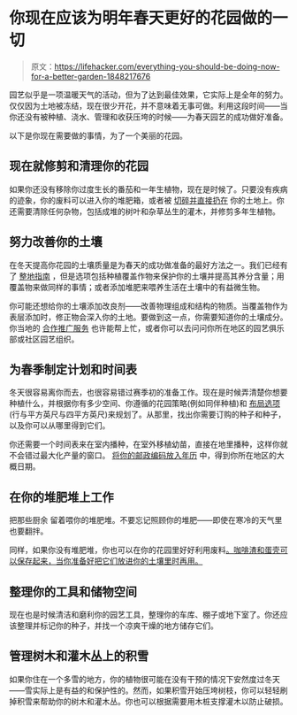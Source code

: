 # 你现在应该为明年春天更好的花园做的一切

> 原文：<https://lifehacker.com/everything-you-should-be-doing-now-for-a-better-garden-1848217676>

园艺似乎是一项温暖天气的活动，但为了达到最佳效果，它实际上是全年的努力。仅仅因为土地被冻结，现在很少开花，并不意味着无事可做。利用这段时间——当你还没有被种植、浇水、管理和收获压垮的时候——为春天园艺的成功做好准备。



以下是你现在需要做的事情，为了一个美丽的花园。

## 现在就修剪和清理你的花园

如果你还没有移除你过度生长的番茄和一年生植物，现在是时候了。只要没有疾病的迹象，你的废料可以进入你的堆肥箱，或者被 [切碎并直接扔在](https://www.growingwithnature.org/chop-and-drop/) 你的土地上。你还需要清除任何杂物，包括成堆的树叶和杂草丛生的灌木，并修剪多年生植物。

## **努力改善你的土壤**

在冬天提高你花园的土壤质量是为春天的成功做准备的最好方法之一。我们已经有了 [整地指南](https://lifehacker.com/how-to-improve-your-garden-soil-quality-over-the-winter-1848197329) ，但是选项包括种植覆盖作物来保护你的土壤并提高其养分含量；用覆盖物来做同样的事情；或者添加堆肥来喂养生活在土壤中的有益微生物。

你可能还想给你的土壤添加改良剂——改善物理组成和结构的物质。当覆盖物作为表层添加时，修正物会深入你的土地。要做到这一点，你需要知道你的土壤成分。你当地的 [合作推广服务](https://www.gardeningknowhow.com/extension-search) 也许能帮上忙，或者你可以去问问你所在地区的园艺俱乐部或社区园艺组织。

## 为春季制定计划和时间表

冬天很容易离你而去，也很容易错过赛季初的准备工作。现在是时候弄清楚你想要种植什么，并根据你有多少空间、你遵循的花园策略(例如同伴种植)和 [布局选项](https://www.gardeningknowhow.com/edible/vegetables/vgen/layout-options-for-gardens.htm) (行与平方英尺与四平方英尺)来规划了。从那里，找出你需要订购的种子和种子，以及你可以从哪里得到它们。

你还需要一个时间表来在室内播种，在室外移植幼苗，直接在地里播种，这样你就不会错过最大化产量的窗口。 [将你的邮政编码放入年历](https://www.almanac.com/gardening/planting-calendar/zipcode/84105) 中，得到你所在地区的大概日期。

## **在你的堆肥堆上工作**

把那些厨余 留着喂你的堆肥堆。不要忘记照顾你的堆肥——即使在寒冷的天气里也要翻拌。

同样，如果你没有堆肥堆，你也可以在你的花园里好好利用废料[。咖啡渣和蛋壳可以保存起来，当你准备好把它们放进你的土壤里时再用。](https://lifehacker.com/how-to-use-kitchen-scraps-on-your-plants-without-having-1847223657) 

## **整理你的工具和储物空间**

现在也是时候清洁和磨利你的园艺工具，整理你的车库、棚子或地下室了。你还应该整理并标记你的种子，并找一个凉爽干燥的地方储存它们。

## 管理树木和灌木丛上的积雪

如果你住在一个多雪的地方，你的植物很可能在没有干预的情况下安然度过冬天——雪实际上是有益的和保护性的。然而，如果积雪开始压垮树枝，你可以轻轻刷掉积雪来帮助你的树木和灌木丛。你也可以根据需要用木桩支撑灌木以防止破损。